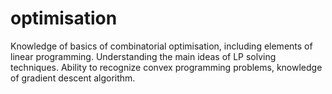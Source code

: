 # optimisation
Knowledge of basics of combinatorial optimisation, including elements of linear programming. Understanding the main ideas of LP solving techniques. Ability to recognize convex programming problems, knowledge of gradient descent algorithm.
